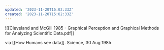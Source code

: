 ```yaml
---
updated: '2023-11-20T15:02:33Z'
created: '2023-11-20T15:02:33Z'
---
```

![[Cleveland and McGill 1985 - Graphical Perception and Graphical Methods for Analyzing Scientific Data.pdf]]

via [[How Humans see data]]. Science, 30 Aug 1985